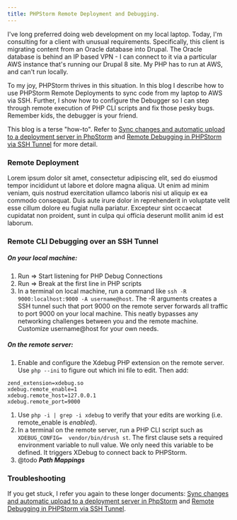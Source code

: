 ```yaml
---
title: PHPStorm Remote Deployment and Debugging.
---
```

I've long preferred doing web development on my local laptop. Today, I'm consulting for a client with unusual requirements. Specifically, this client is migrating content from an Oracle database into Drupal. The Oracle database is behind an IP based VPN - I can connect to it via a particular AWS instance that's running our Drupal 8 site. My PHP has to run at AWS, and can't run locally.

To my joy, PHPStorm thrives in this situation. In this blog I describe how to use PHPStorm Remote Deployments to sync code from my laptop to AWS via SSH. Further, I show how to configure the Debugger so I can step through remote execution of PHP CLI scripts and fix those pesky bugs. Remember kids, the debugger is your friend.

This blog is a terse "how-to". Refer to [Sync changes and automatic upload to a deployment server in PhpStorm](https://confluence.jetbrains.com/display/PhpStorm/Sync+changes+and+automatic+upload+to+a+deployment+server+in+PhpStorm) and [Remote Debugging in PHPStorm via SSH Tunnel](https://confluence.jetbrains.com/display/PhpStorm/Remote+debugging+in+PhpStorm+via+SSH+tunnel) for more detail.

### Remote Deployment

Lorem ipsum dolor sit amet, consectetur adipiscing elit, sed do eiusmod tempor incididunt ut labore et dolore magna aliqua. Ut enim ad minim veniam, quis nostrud exercitation ullamco laboris nisi ut aliquip ex ea commodo consequat. Duis aute irure dolor in reprehenderit in voluptate velit esse cillum dolore eu fugiat nulla pariatur. Excepteur sint occaecat cupidatat non proident, sunt in culpa qui officia deserunt mollit anim id est laborum.

### Remote CLI Debugging over an SSH Tunnel

##### On your local machine:

1. Run => Start listening for PHP Debug Connections
1. Run => Break at the first line in PHP scripts
1. In a terminal on local machine, run a command like `ssh -R 9000:localhost:9000 -A username@host`. The -R arguments creates a SSH tunnel such that port 9000 on the remote server forwards all traffic to port 9000 on your local machine. This neatly bypasses any networking challenges between you and the remote machine. Customize username@host for your own needs.

##### On the remote server:

1. Enable and configure the Xdebug PHP extension on the remote server. Use `php --ini` to figure out which ini file to edit. Then add:
```
zend_extension=xdebug.so
xdebug.remote_enable=1
xdebug.remote_host=127.0.0.1
xdebug.remote_port=9000

```
1. Use `php -i | grep -i xdebug` to verify that your edits are working (i.e. remote_enable is _enabled_).
1. In a terminal on the remote server, run a PHP CLI script such as `XDEBUG_CONFIG=  vendor/bin/drush st`. The first clause sets a required environment variable to null value. We only need this variable to be defined. It triggers XDebug to connect back to PHPStorm.
1. @todo ***Path Mappings*** 

### Troubleshooting

If you get stuck, I refer you again to these longer documents:  [Sync changes and automatic upload to a deployment server in PhpStorm](https://confluence.jetbrains.com/display/PhpStorm/Sync+changes+and+automatic+upload+to+a+deployment+server+in+PhpStorm) and [Remote Debugging in PHPStorm via SSH Tunnel](https://confluence.jetbrains.com/display/PhpStorm/Remote+debugging+in+PhpStorm+via+SSH+tunnel).